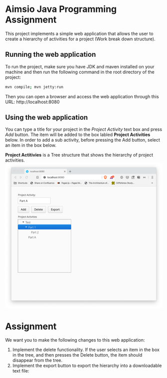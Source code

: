 # Aimsio Java Programming Assignment
This project implements a simple web application that allows the user to create a hierarchy of activities for a project (Work break down structure).

## Running the web application
To run the project, make sure you have JDK and maven installed on your machine and then run the following command in the root directory of the project:
```bash
mvn compile; mvn jetty:run
```
Then you can open a browser and access the web application through this URL: http://localhost:8080

## Using the web application
You can type a title for your project in the _Project Activity_ text box and press _Add_ button. The item will be added to the box labled **Project Activities** below. In order to add a sub activity, before pressing the Add button, select an item in the box below. 

**Project Actitivies** is a Tree structure that shows the hierarchy of project activities. 
![Screenshot](imgs/screenshot1.png)

# Assignment
We want you to make the following changes to this web application:
1. Implement the delete functionality. If the user selects an item in the box in the tree, and then presses the Delete button, the item should disappear from the tree.   
2. Implement the export button to export the hierarchy into a downloadable text file:


